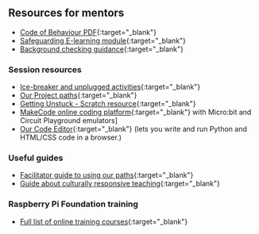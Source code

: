 ## Resources for mentors
+ [Code of Behaviour PDF]([https://codeclub.org/en/resources/activities](https://assets.ctfassets.net/zsyyd4yzh6xx/5DU80tjidPoa6L0Tlq6uiY/4c02613c80e81aa276c5d8ab6f2a3ad0/Code_Club_Mentor_Code_of_Behaviour_A4_V5_Digital.pdf)){:target="_blank"}
+ [Safeguarding E-learning module](https://projects.raspberrypi.org/en/projects/safeguarding-module/){:target="_blank"}
+ [Background checking guidance](https://help.codeclub.org/cckb/s/article/Do-club-leaders-and-mentors-need-a-background-check){:target="_blank"}

### Session resources
+ [Ice-breaker and unplugged activities](https://codeclub.org/en/resources/activities){:target="_blank"}
+ [Our Project paths](https://projects.raspberrypi.org/en/paths){:target="_blank"}
+ [Getting Unstuck - Scratch resource](https://gettingunstuck.gse.harvard.edu/index.html){:target="_blank"}
+ [MakeCode online coding platform](https://www.microsoft.com/en-us/makecode){:target="_blank"} with Micro:bit and Circuit Playground emulators]
+ [Our Code Editor](https://editor.raspberrypi.org/en/){:target="_blank"} (lets you write and run Python and HTML/CSS code in a browser.)

### Useful guides
+ [Facilitator guide to using our paths](https://projects.raspberrypi.org/en/projects/321-make-mentor-guide/0){:target="_blank"}
+ [Guide about culturally responsive teaching](https://www.raspberrypi.org/blog/culturally-relevant-computing-curriculum-guidelines-for-teachers/){:target="_blank"}


### Raspberry Pi Foundation training
+ [Full list of online training courses](https://www.raspberrypi.org/courses/learn-python){:target="_blank"}

